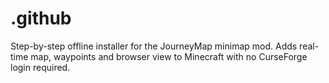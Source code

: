 # .github
Step-by-step offline installer for the JourneyMap minimap mod. Adds real-time map, waypoints and browser view to Minecraft with no CurseForge login required.
